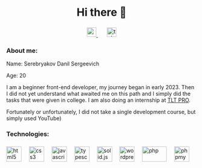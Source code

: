 <div align="center">
  <h1>Hi there 👋</h1>
</div>

###

<div align="center">
  <a href="mailto:mc.mam1nmodnik@gmail.com" width="35">
    <img src="https://img.shields.io/badge/gmail-gray" alt="mail" height="25" />
  </a>
  <img width="20" />
  <a href="https://t.me/mam1nmodnik">
    <img src="https://img.shields.io/badge/telegram-gray" alt="telegram"  height="25" /> 
  </a>
</div>

###

<h3 align="left">About me:</h3>

<p>Name: Serebryakov Danil Sergeevich</p>
<p>Age: 20</p>
<p align="left">
I am a beginner front-end developer, my journey began in early 2023. Then I did not yet understand what awaited me on this path and I simply did the tasks that were given in college. I am also doing an internship at <a href="https://tltpro.org/" alt="TLT PRO">TLT PRO</a>.
</p>
<p align="left"> Fortunately or unfortunately, I did not take a single development course, but simply used YouTube)</p>

###

<h3 align="left">Technologies:</h3>

###

<div align="left">
 
  <img src="https://cdn.jsdelivr.net/gh/devicons/devicon/icons/html5/html5-original.svg" height="40" alt="html5"  />
  <img width="12" />
  <img src="https://cdn.jsdelivr.net/gh/devicons/devicon/icons/css3/css3-original.svg" height="40" alt="css3"  />
  <img width="12" />
  <img src="https://cdn.jsdelivr.net/gh/devicons/devicon/icons/javascript/javascript-original.svg" height="40" alt="javascript"  />
  <img width="12" />
  <img src="https://upload.wikimedia.org/wikipedia/commons/thumb/f/f5/Typescript.svg/64px-Typescript.svg.png" height="40" alt="typescript"  />
  <img width="12" />
  <img src="https://avatars.githubusercontent.com/u/79226042?s=200&v=4" height="40" alt="solid.js"  />
  <img width="12" />
  <img src="https://skillicons.dev/icons?i=wordpress" height="40" alt="wordpress"  />
  <img width="12" />
  <img src="https://upload.wikimedia.org/wikipedia/commons/thumb/2/27/PHP-logo.svg/149px-PHP-logo.svg.png" height="40" width="65" alt="php"  />
  <img width="12" />
  <img src="https://upload.wikimedia.org/wikipedia/commons/thumb/9/95/PhpMyAdmin_logo.png/136px-PhpMyAdmin_logo.png" height="40"  alt="phpmyadmin"  />
  <img width="12" />
 
</div>

